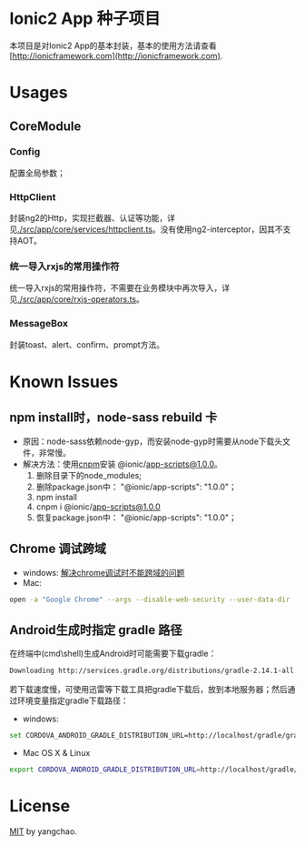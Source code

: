 # Ionic2 App 种子项目

本项目是对Ionic2 App的基本封装，基本的使用方法请查看[http://ionicframework.com](http://ionicframework.com).
 
# Usages

## CoreModule

### Config
配置全局参数；

### HttpClient
封装ng2的Http，实现拦截器、认证等功能，详见[./src/app/core/services/httpclient.ts](./src/app/core/services/httpclient.ts)。没有使用ng2-interceptor，因其不支持AOT。

### 统一导入rxjs的常用操作符
统一导入rxjs的常用操作符，不需要在业务模块中再次导入，详见[./src/app/core/rxjs-operators.ts](./src/app/core/rxjs-operators.ts)。

### MessageBox
封装toast、alert、confirm、prompt方法。




# Known Issues

## npm install时，node-sass rebuild 卡
* 原因：node-sass依赖node-gyp，而安装node-gyp时需要从node下载头文件，非常慢。
* 解决方法：使用[cnpm](https://cnpmjs.org/)安装 @ionic/app-scripts@1.0.0。
    1. 删除目录下的node_modules; 
    2. 删除package.json中： "@ionic/app-scripts": "1.0.0"；
    3. npm install
    4. cnpm i @ionic/app-scripts@1.0.0
    5. 恢复package.json中： "@ionic/app-scripts": "1.0.0"；
	
## Chrome 调试跨域
* windows: [解决chrome调试时不能跨域的问题](http://www.cnblogs.com/laden666666/p/5544572.html)
* Mac:
``` bash
open -a "Google Chrome" --args --disable-web-security --user-data-dir
```
	
## Android生成时指定 gradle 路径
在终端中(cmd\shell)生成Android时可能需要下载gradle：
``` bash
Downloading http://services.gradle.org/distributions/gradle-2.14.1-all.zip
```
若下载速度慢，可使用迅雷等下载工具把gradle下载后，放到本地服务器；然后通过环境变量指定gradle下载路径：
* windows:
``` bash
set CORDOVA_ANDROID_GRADLE_DISTRIBUTION_URL=http://localhost/gradle/gradle-2.14.1-all.zip
```
* Mac OS X & Linux
``` bash
export CORDOVA_ANDROID_GRADLE_DISTRIBUTION_URL=http://localhost/gradle/gradle-2.14.1-all.zip
```
# License
[MIT](/LICENSE) by yangchao.
